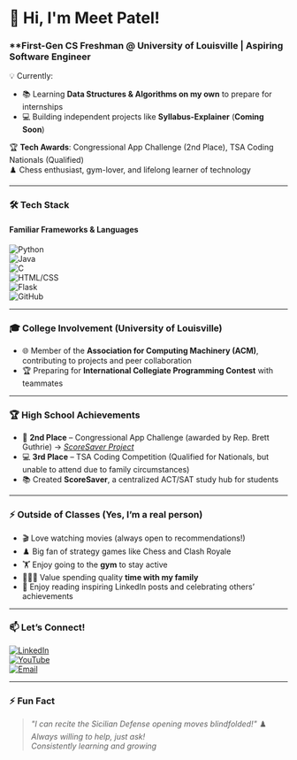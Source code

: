 # 👋 Hi, I'm Meet Patel!  
### **First-Gen CS Freshman @ University of Louisville | Aspiring Software Engineer

💡 Currently:  
- 📚 Learning **Data Structures & Algorithms on my own** to prepare for internships  
- 💻 Building independent projects like **Syllabus-Explainer** (**Coming Soon**)    

🏆 **Tech Awards**: Congressional App Challenge (2nd Place), TSA Coding Nationals (Qualified)  
♟️ Chess enthusiast, gym-lover, and lifelong learner of technology  

---

### 🛠️ **Tech Stack**  
#### **Familiar Frameworks & Languages**  
![Python](https://img.shields.io/badge/Python-3776AB?logo=python&logoColor=white)  
![Java](https://img.shields.io/badge/Java-007396?logo=java&logoColor=white)  
![C](https://img.shields.io/badge/C-A8B9CC?logo=c&logoColor=white)  
![HTML/CSS](https://img.shields.io/badge/HTML5-E34F26?logo=html5&logoColor=white)  
![Flask](https://img.shields.io/badge/Flask-000000?logo=flask&logoColor=white)  
![GitHub](https://img.shields.io/badge/GitHub-181717?logo=github&logoColor=white)  

---

### 🎓 **College Involvement (University of Louisville)**  
- 🌐 Member of the **Association for Computing Machinery (ACM)**, contributing to projects and peer collaboration  
- 🏆 Preparing for **International Collegiate Programming Contest** with teammates  

---

### 🏆 **High School Achievements**  
- 🥈 **2nd Place** – Congressional App Challenge (awarded by Rep. Brett Guthrie) → *[ScoreSaver Project](https://github.com/MeetPatel-tiger/Congressional-App-Challange)*  
- 💻 **3rd Place** – TSA Coding Competition (Qualified for Nationals, but unable to attend due to family circumstances)  
- 📚 Created **ScoreSaver**, a centralized ACT/SAT study hub for students  

---

### ⚡ **Outside of Classes (Yes, I’m a real person)**  
- 🎬 Love watching movies (always open to recommendations!)  
- ♟️ Big fan of strategy games like Chess and Clash Royale  
- 🏋️ Enjoy going to the **gym** to stay active  
- 👨‍👩‍👦 Value spending quality **time with my family**  
- 📖 Enjoy reading inspiring LinkedIn posts and celebrating others’ achievements  

---

### 📫 **Let’s Connect!**  
[![LinkedIn](https://img.shields.io/badge/LinkedIn-0A66C2?logo=linkedin&logoColor=white)](https://linkedin.com/in/meet-patel-439bb72b1/)  
[![YouTube](https://img.shields.io/badge/YouTube-FF0000?logo=youtube&logoColor=white)](https://youtube.com/@CompileWithMeet)  
[![Email](https://img.shields.io/badge/Email-D14836?logo=gmail&logoColor=white)](mailto:your-email@example.com)  

---

### ⚡ **Fun Fact**  
> *"I can recite the Sicilian Defense opening moves blindfolded!"* ♟️  
> *Always willing to help, just ask!*  
> *Consistently learning and growing*  
